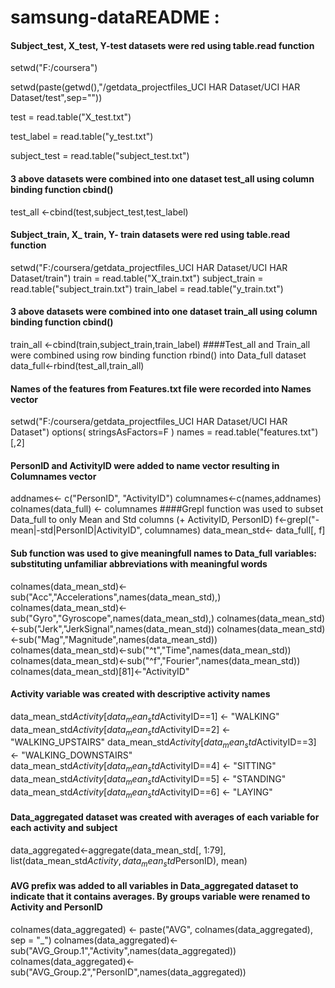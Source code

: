 # samsung-dataREADME :
#### Subject_test, X_test, Y-test datasets were red using table.read function
setwd("F:/coursera")

setwd(paste(getwd(),"/getdata_projectfiles_UCI HAR Dataset/UCI HAR Dataset/test",sep=""))

test = read.table("X_test.txt")

test_label = read.table("y_test.txt")

subject_test = read.table("subject_test.txt")

#### 3 above datasets  were combined into one dataset test_all using column binding function cbind()
test_all <-cbind(test,subject_test,test_label)
#### Subject_train, X_ train, Y- train datasets were red using table.read function
setwd("F:/coursera/getdata_projectfiles_UCI HAR Dataset/UCI HAR Dataset/train")
train = read.table("X_train.txt")
subject_train = read.table("subject_train.txt")
train_label = read.table("y_train.txt")
#### 3 above datasets  were combined into one dataset train_all using column binding function cbind()
train_all <-cbind(train,subject_train,train_label)
####Test_all and Train_all were combined using row binding function rbind() into Data_full dataset
data_full<-rbind(test_all,train_all)
#### Names of the features from Features.txt file were recorded into Names vector
setwd("F:/coursera/getdata_projectfiles_UCI HAR Dataset/UCI HAR Dataset")
options( stringsAsFactors=F ) 
names = read.table("features.txt")[,2]
#### PersonID and ActivityID were added to name vector resulting in Columnames vector
addnames<- c("PersonID", "ActivityID")
columnames<-c(names,addnames)
colnames(data_full) <- columnames
####Grepl function was used to subset Data_full to only Mean and Std columns (+ ActivityID,  PersonID)
f<-grepl("-mean|-std|PersonID|ActivityID", columnames)
data_mean_std<- data_full[, f]
#### Sub function was used to give meaningfull names to Data_full variables: substituting unfamiliar abbreviations with meaningful words
colnames(data_mean_std)<-sub("Acc","Accelerations",names(data_mean_std),)
colnames(data_mean_std)<-sub("Gyro","Gyroscope",names(data_mean_std),)
colnames(data_mean_std)<-sub("Jerk","JerkSignal",names(data_mean_std))
colnames(data_mean_std)<-sub("Mag","Magnitude",names(data_mean_std))
colnames(data_mean_std)<-sub("^t","Time",names(data_mean_std))
colnames(data_mean_std)<-sub("^f","Fourier",names(data_mean_std))
colnames(data_mean_std)[81]<-"ActivityID" 
#### Activity variable was created with descriptive activity names
data_mean_std$Activity[data_mean_std$ActivityID==1] <- "WALKING"
data_mean_std$Activity[data_mean_std$ActivityID==2] <- "WALKING_UPSTAIRS"
data_mean_std$Activity[data_mean_std$ActivityID==3] <- "WALKING_DOWNSTAIRS"
data_mean_std$Activity[data_mean_std$ActivityID==4] <- "SITTING"
data_mean_std$Activity[data_mean_std$ActivityID==5] <- "STANDING"
data_mean_std$Activity[data_mean_std$ActivityID==6] <- "LAYING"
#### Data_aggregated dataset was created with averages of each variable for each activity and subject
data_aggregated<-aggregate(data_mean_std[, 1:79], list(data_mean_std$Activity, data_mean_std$PersonID), mean)
#### AVG prefix was added to all variables in Data_aggregated dataset to indicate that it contains averages. By groups variable were renamed to Activity and PersonID
colnames(data_aggregated) <- paste("AVG", colnames(data_aggregated), sep = "_")
colnames(data_aggregated)<-sub("AVG_Group.1","Activity",names(data_aggregated))
colnames(data_aggregated)<-sub("AVG_Group.2","PersonID",names(data_aggregated))
